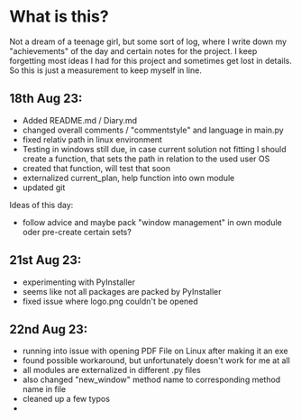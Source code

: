 # What is this?

Not a dream of a teenage girl, but some sort of log, where I write down my "achievements" of the day and certain 
notes for the project. I keep forgetting most ideas I had for this project and sometimes get lost in details.
So this is just a measurement to keep myself in line.

## 18th Aug 23:
- Added README.md / Diary.md
- changed overall comments / "commentstyle" and language in main.py
- fixed relativ path in linux environment
- Testing in windows still due, in case current solution not fitting I should create a function, that
sets the path in relation to the used user OS
- created that function, will test that soon
- externalized current_plan, help function into own module
- updated git

Ideas of this day:
- follow advice and maybe pack "window management" in own module oder pre-create certain sets?

## 21st Aug 23:
- experimenting with PyInstaller
- seems like not all packages are packed by PyInstaller
- fixed issue where logo.png couldn't be opened

## 22nd Aug 23:
- running into issue with opening PDF File on Linux after making it an exe
- found possible workaround, but unfortunately doesn't work for me at all
- all modules are externalized in different .py files
- also changed "new_window" method name to corresponding method name in file
- cleaned up a few typos
- 